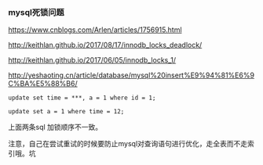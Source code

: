 ### mysql死锁问题

https://www.cnblogs.com/Arlen/articles/1756915.html

http://keithlan.github.io/2017/08/17/innodb_locks_deadlock/

http://keithlan.github.io/2017/06/05/innodb_locks_1/

http://yeshaoting.cn/article/database/mysql%20insert%E9%94%81%E6%9C%BA%E5%88%B6/



```
update set time = ***, a = 1 where id = 1;

update set a = 1 where time = 12;
```

上面两条sql 加锁顺序不一致。

注意，自己在尝试重试的时候要防止mysql对查询语句进行优化，走全表而不走索引哦。坑






















